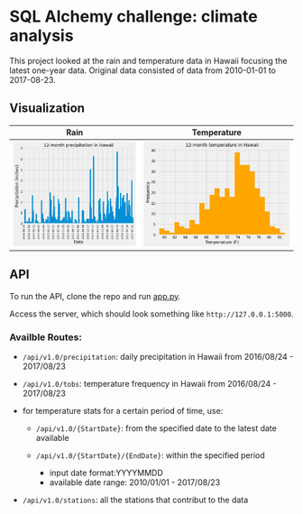 # SQL Alchemy challenge: climate analysis

This project looked at the rain and temperature data in Hawaii focusing the latest one-year data. Original data consisted of data from 2010-01-01 to 2017-08-23.

## Visualization
| Rain | Temperature |
|---------|---------|
| ![12 month precipitation](/images/12monthPrcp.png) | ![12 month temperature](/images/12monthTemp.png)

## API
To run the API, clone the repo and run [app.py](app.py).

Access the server, which should look something like `http://127.0.0.1:5000`.

### Availble Routes:
- `/api/v1.0/precipitation`: daily precipitation in Hawaii from 2016/08/24 - 2017/08/23

- `/api/v1.0/tobs`: temperature frequency in Hawaii from 2016/08/24 - 2017/08/23

* for temperature stats for a certain period of time, use:

    * `/api/v1.0/{StartDate}`: from the specified date to the latest date available

    * `/api/v1.0/{StartDate}/{EndDate}`: within the specified period

        * input date format:YYYYMMDD
        * available date range: 2010/01/01 - 2017/08/23

- `/api/v1.0/stations`: all the stations that contribut to the data